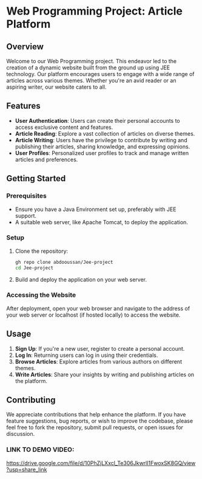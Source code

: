 # Web Programming Project: Article Platform

## Overview
Welcome to our Web Programming project. This endeavor led to the creation of a dynamic website built from the ground up using JEE technology. Our platform encourages users to engage with a wide range of articles across various themes. Whether you're an avid reader or an aspiring writer, our website caters to all.

## Features
- **User Authentication**: Users can create their personal accounts to access exclusive content and features.
- **Article Reading**: Explore a vast collection of articles on diverse themes.
- **Article Writing**: Users have the privilege to contribute by writing and publishing their articles, sharing knowledge, and expressing opinions.
- **User Profiles**: Personalized user profiles to track and manage written articles and preferences.

## Getting Started

### Prerequisites
- Ensure you have a Java Environment set up, preferably with JEE support.
- A suitable web server, like Apache Tomcat, to deploy the application.

### Setup
1. Clone the repository:
    ```bash
    gh repo clone abdooussan/Jee-project
    cd Jee-project
    ```

2. Build and deploy the application on your web server.

### Accessing the Website
After deployment, open your web browser and navigate to the address of your web server or localhost (if hosted locally) to access the website.

## Usage
1. **Sign Up**: If you're a new user, register to create a personal account.
2. **Log In**: Returning users can log in using their credentials.
3. **Browse Articles**: Explore articles from various authors on different themes.
4. **Write Articles**: Share your insights by writing and publishing articles on the platform.

## Contributing
We appreciate contributions that help enhance the platform. If you have feature suggestions, bug reports, or wish to improve the codebase, please feel free to fork the repository, submit pull requests, or open issues for discussion.






### LINK TO DEMO VIDEO: 
https://drive.google.com/file/d/10PhZjLXxcl_Te306JkwrlI1FwoxSK8GQ/view?usp=share_link
